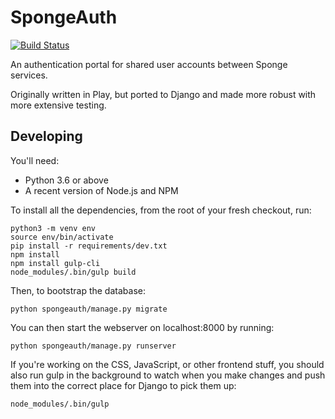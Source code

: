 SpongeAuth
==========

[![Build Status](https://travis-ci.org/lukegb/SpongeAuth.svg?branch=master)](https://travis-ci.org/lukegb/SpongeAuth)

An authentication portal for shared user accounts between Sponge services.

Originally written in Play, but ported to Django and made more robust with more extensive testing.

Developing
----------

You'll need:

* Python 3.6 or above
* A recent version of Node.js and NPM

To install all the dependencies, from the root of your fresh checkout, run:

```
python3 -m venv env
source env/bin/activate
pip install -r requirements/dev.txt
npm install
npm install gulp-cli
node_modules/.bin/gulp build
```

Then, to bootstrap the database:

```
python spongeauth/manage.py migrate
```

You can then start the webserver on localhost:8000 by running:

```
python spongeauth/manage.py runserver
```

If you're working on the CSS, JavaScript, or other frontend stuff, you should also run gulp in the background to watch when you make changes and push them into the correct place for Django to pick them up:

```
node_modules/.bin/gulp
```
